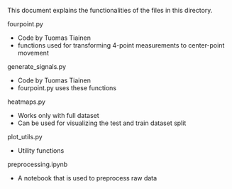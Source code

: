 This document explains the functionalities of the files in this directory.

fourpoint.py
- Code by Tuomas Tiainen
- functions used for transforming 4-point measurements to center-point movement

generate_signals.py
- Code by Tuomas Tiainen
- fourpoint.py uses these functions

heatmaps.py
- Works only with full dataset
- Can be used for visualizing the test and train dataset split

plot_utils.py
- Utility functions

preprocessing.ipynb
- A notebook that is used to preprocess raw data
